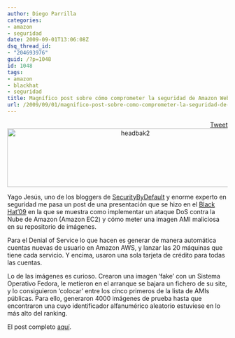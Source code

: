 ```yaml
---
author: Diego Parrilla
categories:
- amazon
- seguridad
date: 2009-09-01T13:06:08Z
dsq_thread_id:
- "204693976"
guid: /?p=1048
id: 1048
tags:
- amazon
- blackhat
- seguridad
title: Magnífico post sobre cómo comprometer la seguridad de Amazon Web Services
url: /2009/09/01/magnifico-post-sobre-como-comprometer-la-seguridad-de-amazon-web-services/
---
```


<div style="float: right; margin-left: 10px;">
  <a href="https://twitter.com/share" class="twitter-share-button" data-via="nubeblog" data-hashtags="amazon,blackhat,seguridad" data-count="vertical" data-url="/2009/09/01/magnifico-post-sobre-como-comprometer-la-seguridad-de-amazon-web-services/">Tweet</a>
</div>

<p style="text-align: center;">
  <img class="aligncenter size-full wp-image-1049" title="headbak2" src="/wp-content/uploads/headbak2.jpg" alt="headbak2" width="570" height="134" srcset="/wp-content/uploads/headbak2.jpg 950w, /wp-content/uploads/headbak2-300x70.jpg 300w" sizes="(max-width: 570px) 100vw, 570px" />
</p>

Yago Jesús, uno de los bloggers de [SecurityByDefault](http://www.securitybydefault.com/) y enorme experto en seguridad me pasa un post de una presentación que se hizo en el [Black Hat&#8217;09](http://www.blackhat.com/) en la que se muestra como implementar un ataque DoS contra la Nube de Amazon (Amazon EC2) y cómo meter una imagen AMI maliciosa en su repositorio de imágenes.

Para el Denial of Service lo que hacen es generar de manera automática cuentas nuevas de usuario en Amazon AWS, y lanzar las 20 máquinas que tiene cada servicio. Y encima, usaron una sola tarjeta de crédito para todas las cuentas.

Lo de las imágenes es curioso. Crearon una imagen &#8216;fake&#8217; con un Sistema Operativo Fedora, le metieron en el arranque se bajara un fichero de su site, y lo consiguieron &#8216;colocar&#8217; entre los cinco primeros de la lista de AMIs públicas. Para ello, generaron 4000 imágenes de prueba hasta que encontraron una cuyo identificador alfanumérico aleatorio estuviese en lo más alto del ranking.

El post completo [aquí](http://www.sensepost.com/blog/3797.html).

